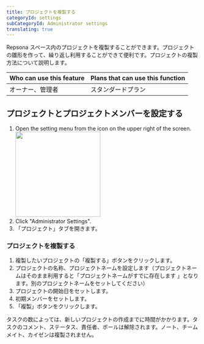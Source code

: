 ```yaml
---
title: プロジェクトを複製する
categoryId: settings
subCategoryId: Administrator settings
translating: true
---
```


Repsona スペース内のプロジェクトを複製することができます。プロジェクトの雛形を作って、繰り返し利用することができて便利です。プロジェクトの複製方法について説明します。

|Who can use this feature|Plans that can use this function|
|---|---|
|オーナー、管理者|スタンダードプラン|

## プロジェクトとプロジェクトメンバーを設定する

1. Open the setting menu from the icon on the upper right of the screen.<br><img src="/images/help/menu-button.png" width="222">
2. Click "Administrator Settings".
3. 「プロジェクト」タブを開きます。

### プロジェクトを複製する

1. 複製したいプロジェクトの「複製する」ボタンをクリックします。
2. プロジェクトの名称、プロジェクトネームを設定します（プロジェクトネームはそのまま利用すると「プロジェクトネームがすでに存在します 」となります。別のプロジェクトネームをセットしてください）
3. プロジェクトの開始日をセットします。
4. 初期メンバーをセットします。
5. 「複製」ボタンをクリックします。

タスクの数によっては、新しいプロジェクトの作成までに時間がかかります。タスクのコメント、ステータス、責任者、ボールは解除されます。ノート、チームメイト、カイゼンは複製されません。
